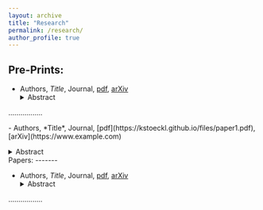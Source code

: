 ```yaml
---
layout: archive
title: "Research"
permalink: /research/
author_profile: true
---
```


Pre-Prints:
-----------

- Authors, *Title*, Journal, [pdf](https://kstoeckl.github.io/files/paper1.pdf), [arXiv](https://www.example.com) <details><summary>Abstract</summary>
<p>
................. 
<p>
</details>
- Authors, *Title*, Journal, [pdf](https://kstoeckl.github.io/files/paper1.pdf), [arXiv](https://www.example.com)  <details><summary>Abstract</summary>
<p>
................. 
<p>
</details>
Papers:
-------

- Authors, *Title*, Journal, [pdf](https://kstoeckl.github.io/files/paper1.pdf), [arXiv](https://www.example.com)  <details><summary>Abstract</summary>
<p>
................. 
<p>
</details>
